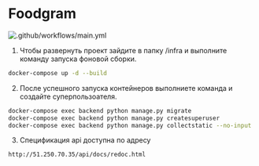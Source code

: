 # Foodgram
![.github/workflows/main.yml](https://github.com/akchau/foodgram-project-react/actions/workflows/workflow.yml/badge.svg)


1. Чтобы развернуть проект зайдите в папку /infra и выполните команду запуска фоновой сборки.
```bash
docker-compose up -d --build
```
2. После успешного запуска контейнеров выполниете команда и создайте суперпользоателя.
```bash
docker-compose exec backend python manage.py migrate 
docker-compose exec backend python manage.py createsuperuser 
docker-compose exec backend python manage.py collectstatic --no-input
```
3. Спецификация api доступна по адресу
```http
http://51.250.70.35/api/docs/redoc.html
```
